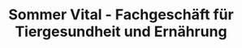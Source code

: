 ---
title: "Sommer Vital - Fachgeschäft für Tiergesundheit und Ernährung"
url: /wilsdruff/sommer-vital-fachgeschaeft-fuer-tiergesundheit-und-ernaehrung/
shop: Tiere
---